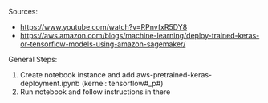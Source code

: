 Sources:
- https://www.youtube.com/watch?v=RPnvfxR5DY8
- https://aws.amazon.com/blogs/machine-learning/deploy-trained-keras-or-tensorflow-models-using-amazon-sagemaker/

General Steps:
1. Create notebook instance and add aws-pretrained-keras-deployment.ipynb (kernel: tensorflow#_p#)
2. Run notebook and follow instructions in there